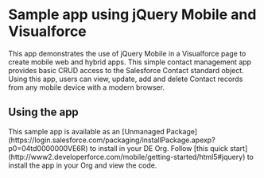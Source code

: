 <h1>Sample app using jQuery Mobile and Visualforce</h1>
This app demonstrates the use of jQuery Mobile in a Visualforce page to create mobile web and hybrid apps. This simple contact management app provides basic CRUD access to the Salesforce Contact standard object. Using this app, users can view, update, add and delete Contact records from any mobile device with a modern browser. 

<h2>Using the app</h2>
This sample app is available as an [Unmanaged Package](https://login.salesforce.com/packaging/installPackage.apexp?p0=04td0000000VE6R) to install in your DE Org. Follow [this quick start](http://www2.developerforce.com/mobile/getting-started/html5#jquery) to install the app in your Org and view the code. 